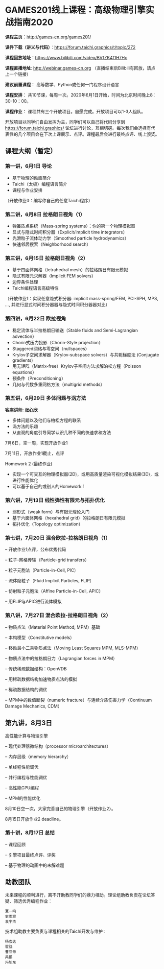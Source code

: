 # GAMES201线上课程：高级物理引擎实战指南2020 

**课程主页**：http://games-cn.org/games201/

**课件下载（讲义与代码）**：https://forum.taichi.graphics/t/topic/272

**课程回放地址**：https://www.bilibili.com/video/BV1ZK411H7Hc

**课程直播地址**: http://webinar.games-cn.org （直播结束后Bilibili有回放，请点上一个链接）

**建议前置课程**： 高等数学、Python或任何一门程序设计语言

**课程安排**： 共10节课，每周一次。2020年6月1日开始，时间为北京时间晚上8：30-10：00。

**课程作业**： 课程共有三个开放项目。自愿完成。开放项目可以1-3人组队。

开放项目以同学们自由发挥为主，同学们可以自己将代码分享到 https://forum.taichi.graphics/ 论坛进行讨论，互相切磋。每次我们会选择有代表性的几个项目会在下次上课展示、点评。课程最后会进行最终点评、线上颁奖。

## 课程大纲（暂定）

### 第一讲，6月1日 导论
* 基于物理的动画简介
* Taichi（太极）编程语言简介
* 课程与作业安排

（开放作业0：编写你自己的任意Taichi程序）

### 第二讲，6月8日 拉格朗日视角（1）

* 弹簧质点系统（Mass-spring systems）：你的第一个物理模拟器
* 显式与隐式时间积分器（Explicit/implicit time integrators）
* 光滑粒子流体动力学（Smoothed particle hydrodynamics）
* 快速邻居搜索（Neighborhood search）

### 第三讲，6月15日 拉格朗日视角（2）

* 基于四面体网格（tetrahedral mesh）的拉格朗日有限元模拟
* 隐式有限元求解器（Implicit FEM solvers）
* 边界条件处理
* Taichi编程语言高级特性

（开放作业1：实现任意隐式积分器: implicit mass-spring/FEM, PCI-SPH, MPS, ..., 并进行显式时间积分器器与隐式时间积分器器对比）

### 第四讲，6月22日 欧拉视角

* 稳定流体与半拉格朗日输送（Stable fluids and Semi-Lagrangian advection）
* Chorin式压力投影（Chorin-Style projection）
* Staggered网格与零空间（nullspaces）
* Krylov子空间求解器（Krylov-subspace solvers）与共轭梯度法 (Conjugate gradients)
* 用无矩阵（Matrix-free）Krylov子空间方法求解泊松方程（Poisson equations）
* 预条件（Preconditioning）
* 几何与代数多重网格方法（multigrid methods）

### 第五讲，6月29日 多体问题与涡方法

**客座讲师: [张心欣](https://zhxx1987.github.io/)**

* 多体问题以及他们与柏松方程的联系
* 涡方法的乐趣
* 从直观的角度引导同学认识几种不同的快速求和方法

7月6日，空一周，实现开放作业1

7月11日，开放作业1截止，点评

Homework 2 (最终作业)
* 实现一个可交互的物理模拟器(2D)，或⽤⾼质量渲染可视化模拟结果(3D)，或进⾏性能优化
* 可以基于⾃己的或别人的Homework 1

### 第六讲，7月13日 线性弹性有限元与拓扑优化

* 弱形式（weak form）与有限元理论入门
* 基于六面体网格（hexahedral grid）的拉格朗日有限元模拟
* 拓扑优化（Topology optimization）


### 第七讲，7月20日 混合欧拉-拉格朗日视角（1）

– 开放作业1点评，公布优秀代码

– 粒子-网格传输（Particle-grid transfers）

– 粒子元胞法（Particle-in-Cell, PIC）

– 流体隐粒子（Fluid Implicit Particles, FLIP）

– 仿射粒子元胞法（Affine Particle-in-Cell, APIC）

– 用FLIP与APIC进行流体模拟


### 第八讲，7月27日 混合欧拉-拉格朗日视角（2）

– 物质点法（Material Point Method, MPM）基础

– 本构模型（Constitutive models）

– 移动最小二乘物质点法（Moving Least Squares MPM, MLS-MPM）

– 物质点法中的拉格朗日力（Lagrangian forces in MPM）

– 传统稀疏数据结构：OpenVDB

– 用稀疏数据结构加速物质点法的模拟

– 稀疏数据结构的调优

– MPM中的数值断裂（numeric fracture）与连续介质伤害力学（Continuum Damage Mechanics, CDM）


## 第九讲，8月3日

高性能计算与物理引擎

– 现代处理器微结构（processor microarchitectures）

– 内存层级（memory hierarchy）

– 单线程性能调优

– 并行编程与性能调优

– 高性能GPU编程

– MPM的性能优化

8月10日空一次，大家完善自己的物理引擎（开放作业2）。

8月15日开放作业2 deadline。

### 第十讲，8月17日 总结

– 课程回顾

– 引擎项目最终点评、评奖

– 基于物理的动画中的未解难题

## 助教团队

未来课程的顺利进行，离不开助教同学们的鼎力相助。理论组助教负责在论坛答疑、筛选优秀编程作业：

    夏一鸣
    史雨宸
    袁宇杰

技术组助教主要负责与课程相关的Taichi开发与维护：

    杨玄达
    翟骁
    曹亚帝
    禹鹏
    冯旭东
